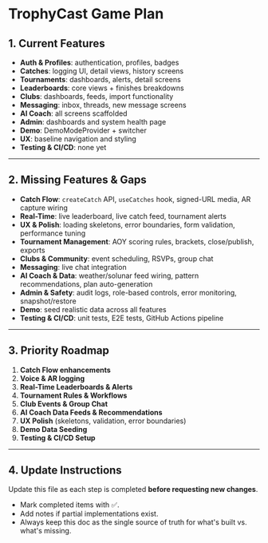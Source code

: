 # TrophyCast Game Plan

## 1. Current Features
- **Auth & Profiles**: authentication, profiles, badges  
- **Catches**: logging UI, detail views, history screens  
- **Tournaments**: dashboards, alerts, detail screens  
- **Leaderboards**: core views + finishes breakdowns  
- **Clubs**: dashboards, feeds, import functionality  
- **Messaging**: inbox, threads, new message screens  
- **AI Coach**: all screens scaffolded  
- **Admin**: dashboards and system health page  
- **Demo**: DemoModeProvider + switcher  
- **UX**: baseline navigation and styling  
- **Testing & CI/CD**: none yet  

---

## 2. Missing Features & Gaps
- **Catch Flow**: `createCatch` API, `useCatches` hook, signed-URL media, AR capture wiring  
- **Real-Time**: live leaderboard, live catch feed, tournament alerts  
- **UX & Polish**: loading skeletons, error boundaries, form validation, performance tuning  
- **Tournament Management**: AOY scoring rules, brackets, close/publish, exports  
- **Clubs & Community**: event scheduling, RSVPs, group chat  
- **Messaging**: live chat integration  
- **AI Coach & Data**: weather/solunar feed wiring, pattern recommendations, plan auto-generation  
- **Admin & Safety**: audit logs, role-based controls, error monitoring, snapshot/restore  
- **Demo**: seed realistic data across all features  
- **Testing & CI/CD**: unit tests, E2E tests, GitHub Actions pipeline  

---

## 3. Priority Roadmap
1. **Catch Flow enhancements**  
2. **Voice & AR logging**  
3. **Real-Time Leaderboards & Alerts**  
4. **Tournament Rules & Workflows**  
5. **Club Events & Group Chat**  
6. **AI Coach Data Feeds & Recommendations**  
7. **UX Polish** (skeletons, validation, error boundaries)  
8. **Demo Data Seeding**  
9. **Testing & CI/CD Setup**  

---

## 4. Update Instructions
Update this file as each step is completed **before requesting new changes**.  
- Mark completed items with ✅.  
- Add notes if partial implementations exist.  
- Always keep this doc as the single source of truth for what's built vs. what's missing.  